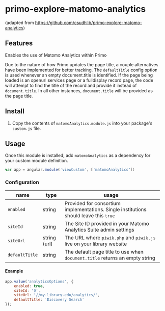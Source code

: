 # primo-explore-matomo-analytics

(adapted from https://github.com/csudhlib/primo-explore-matomo-analytics)

## Features
Enables the use of Matomo Analytics within Primo

Due to the nature of how Primo updates the page title, a couple alternatives have been implemented for better tracking. The `defaultTitle` config option is used whenever an empty document.title is identified. If the page being loaded is an openurl services page or a fulldisplay record page, the code will attempt to find the title of the record and provide it instead of `document.title`. In all other instances, `document.title` will be provided as the page title.

## Install
1. Copy the contents of `matomoAnalytics.module.js` into your package's `custom.js` file.

## Usage
Once this module is installed, add `matomoAnalytics` as a dependency for your custom module definition.

```js
var app = angular.module('viewCustom', ['matomoAnalytics'])
```

### Configuration
| name           | type         | usage                                                                                 |
|----------------|--------------|---------------------------------------------------------------------------------------|
| `enabled`      | string       | Provided for consortium implementations. Single institutions should leave this `true` |
| `siteId`       | string       | The Site ID provided in your Matomo Analytics Suite admin settings                    |
| `siteUrl`      | string (url) | The URL where `piwik.php` and `piwik.js` live on your library website                 |
| `defaultTitle` | string       | The default page title to use when `document.title` returns an empty string           |

#### Example
```js
app.value('analyticsOptions', {
    enabled: true,
    siteId: '0',
    siteUrl: '//my.library.edu/analytics/',
    defaultTitle: 'Discovery Search'
});
```
